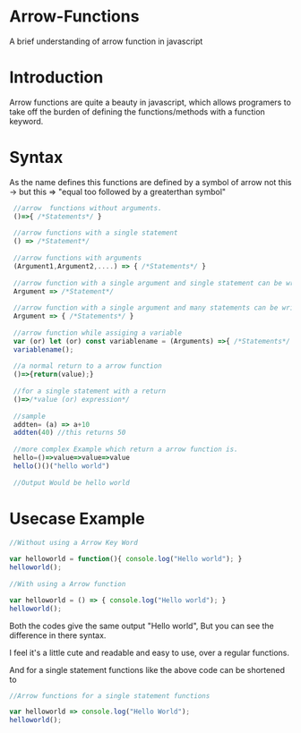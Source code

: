# Arrow-Functions
A brief understanding of arrow function in javascript

# Introduction
Arrow functions are quite a beauty in javascript, which allows programers to take off the burden of defining the functions/methods with a function keyword.

# Syntax
As the name defines this functions are defined by a symbol of arrow not this -> but this => "equal too followed by a greaterthan symbol"
```javascript
 //arrow  functions without arguments.
 ()=>{ /*Statements*/ }
 
 //arrow functions with a single statement
 () => /*Statement*/
 
 //arrow functions with arguments
 (Argument1,Argument2,....) => { /*Statements*/ }
 
 //arrow function with a single argument and single statement can be written as
 Argument => /*Statement*/
 
 //arrow function with a single argument and many statements can be written as
 Argument => { /*Statements*/ }
 
 //arrow function while assiging a variable
 var (or) let (or) const variablename = (Arguments) =>{ /*Statements*/ }
 variablename();
 
 //a normal return to a arrow function
 ()=>{return(value);}
 
 //for a single statement with a return
 ()=>/*value (or) expression*/
 
 //sample
 addten= (a) => a+10
 addten(40) //this returns 50
 
 //more complex Example which return a arrow function is. 
 hello=()=>value=>value=>value
 hello()()("hello world")
 
 //Output Would be hello world
```

# Usecase Example
```javascript
//Without using a Arrow Key Word                                   
                                                              
var helloworld = function(){ console.log("Hello world"); }     
helloworld();                                                 
                                                              
//With using a Arrow function 

var helloworld = () => { console.log("Hello world"); }
helloworld();
```
Both the codes give the same output "Hello world", But you can see the difference in there syntax.

I feel it's a little cute and readable and easy to use, over a regular functions.

And for a single statement functions like the above code can be shortened to

```javascript
//Arrow functions for a single statement functions

var helloworld => console.log("Hello World");
helloworld();

```
